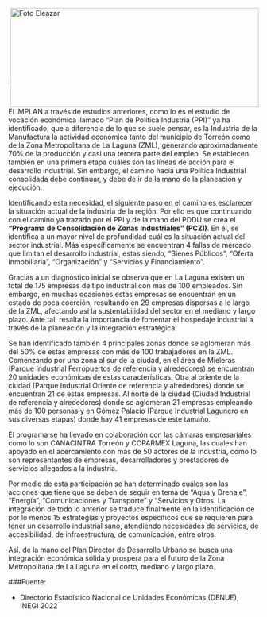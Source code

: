 
<p>
   <a title="ir a Otras Publicaciones" href="http://www.trcimplan.gob.mx/autores/pedro-eleazar-gonzalez-valdez.html"><img class="img-responsive contenido-imagen" src="../imagenes/128/lic-pedro-eleazar-gonzalez-valdez-top2.png" align="right" alt="Foto Eleazar" width="500" height="200"></a>
</p>

</br></br></br></br></br></br></br></br>

---


El IMPLAN a través de estudios anteriores, como lo es el estudio de vocación económica llamado “Plan de Política Industria (PPI)” ya ha identificado, que a diferencia de lo que se suele pensar, es la Industria de la Manufactura la actividad económica tanto del municipio de Torreón como de la Zona Metropolitana de La Laguna (ZML), generando aproximadamente 70% de la producción y casi una tercera parte del empleo. Se establecen también en una primera etapa cuáles son las líneas de acción para el desarrollo industrial. Sin embargo, el camino hacía una Política Industrial consolidada debe continuar, y debe de ir de la mano de la planeación y ejecución.

Identificando esta necesidad, el siguiente paso en el camino es esclarecer la situación actual de la industria de la región. Por ello es que continuando con el camino ya trazado por el PPI y de la mano del PDDU se crea el **“Programa de Consolidación de Zonas Industriales” (PCZI)**. En él, se identifica a un mayor nivel de profundidad cuál es la situación actual del sector industrial. Más específicamente se encuentran 4 fallas de mercado que limitan el desarrollo industrial, estas siendo, “Bienes Públicos”, “Oferta Inmobiliaria”, “Organización” y “Servicios y Financiamiento”.

Gracias a un diagnóstico inicial se observa que en La Laguna existen un total de 175 empresas de tipo industrial con más de 100 empleados. Sin embargo, en muchas ocasiones estas empresas se encuentran en un estado de poca coerción, resultando en 29 empresas dispersas a lo largo de la ZML, afectando así la sustentabilidad del sector en el mediano y largo plazo. Ante tal, resalta la importancia de fomentar el hospedaje industrial a través de la planeación y la integración estratégica.

Se han identificado también 4 principales zonas donde se aglomeran más del 50% de estas empresas con más de 100 trabajadores en la ZML. Comenzando por una zona al sur de la ciudad, en el área de Mieleras (Parque Industrial Ferropuertos de referencia y alrededores) se encuentran 20 unidades económicas de estas características. Otra al oriente de la ciudad (Parque Industrial Oriente de referencia y alrededores) donde se encuentran 21 de estas empresas. Al norte de la ciudad (Ciudad Industrial de referencia y alrededores) donde se aglomeran 21 empresas empleando más de 100 personas y en Gómez Palacio (Parque Industrial Lagunero en sus diversas etapas) donde hay 41 empresas de este tamaño.

El programa se ha llevado en colaboración con las cámaras empresariales como lo son CANACINTRA Torreón y COPARMEX Laguna, las cuales han apoyado en el acercamiento con más de 50 actores de la industria, como lo son representantes de empresas, desarrolladores y prestadores de servicios allegados a la industria.

Por medio de esta participación se han determinado cuáles son las acciones que tiene que se deben de seguir en tema de “Agua y Drenaje”, “Energía”, “Comunicaciones y Transporte” y “Servicios y Otros. La integración de todo lo anterior se traduce finalmente en la identificación de por lo menos 15 estrategias y proyectos específicos que se requieren para tener un desarrollo industrial sano, atendiendo necesidades de servicios, de accesibilidad, de infraestructura, de comunicación, entre otros.

Así, de la mano del Plan Director de Desarrollo Urbano se busca una integración económica sólida y prospera para el futuro de la Zona Metropolitana de La Laguna en el corto, mediano y largo plazo.

###Fuente:

- Directorio Estadístico Nacional de Unidades Económicas (DENUE), INEGI 2022

</br>
